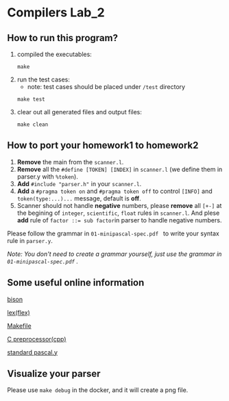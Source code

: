 # Compilers Lab_2

## How to run this program?
1. compiled the executables:
    ```
    make
    ```
2. run the test cases:
    * note: test cases should be placed under `/test` directory
    ```
    make test
    ```
3. clear out all generated files and output files:
    ```
    make clean
    ```

## How to port your homework1 to homework2

1. **Remove** the main from the `scanner.l`.
2. **Remove** all the `#define [TOKEN] [INDEX]` in `scanner.l` (we define them in parser.y with `%token`).
3. **Add** `#include "parser.h"` in your `scanner.l`.
4. **Add** a `#pragma token on` and `#pragma token off` to control `[INFO]` and `token(type:...)...` message, default is **off**.
5. Scanner should not handle **negative** numbers, please **remove** all `[+-]` at the begining of `integer`, `scientific`, `float` rules in `scanner.l`.  And plese **add** rule of `factor ::= sub factor`in parser to handle negative numbers.

Please follow the grammar in `01-minipascal-spec.pdf ` to write your syntax rule in `parser.y`. 

*Note: You don't need to create a grammar yourself, just use the grammar in `01-minipascal-spec.pdf` .*

## Some useful online information
[bison](https://www.gnu.org/software/bison/manual/bison.html)

[lex(flex)](https://www.cs.virginia.edu/~cr4bd/flex-manual)

[Makefile](https://www.gnu.org/software/make/manual/make.html)

[C preprocessor(cpp)](https://gcc.gnu.org/onlinedocs/cpp/index.html)

[standard pascal.y](https://www.gnu-pascal.de/alpha/)

## Visualize your parser

Please use `make debug` in the docker, and it will create a png file.
